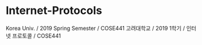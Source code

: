 # Internet-Protocols
Korea Univ. / 2019 Spring Semester / COSE441
고려대학교 / 2019 1학기 / 인터넷 프로토콜 / COSE441
